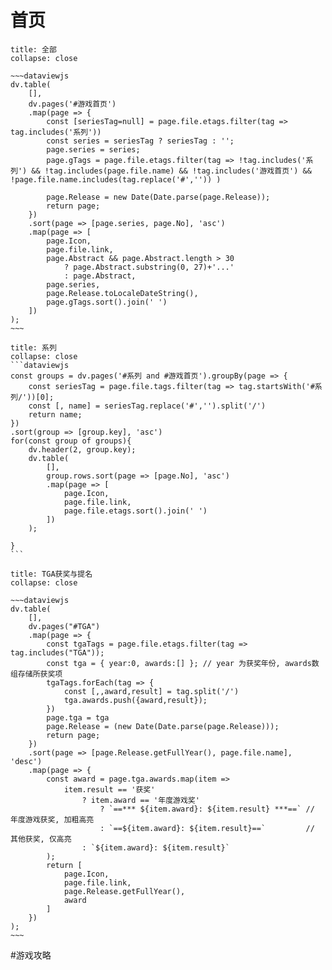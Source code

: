 # 首页
```ad-quote
title: 全部
collapse: close

~~~dataviewjs
dv.table(
	[],
	dv.pages('#游戏首页')
	.map(page => {
		const [seriesTag=null] = page.file.etags.filter(tag => tag.includes('系列'))
		const series = seriesTag ? seriesTag : '';
		page.series = series;
		page.gTags = page.file.etags.filter(tag => !tag.includes('系列') && !tag.includes(page.file.name) && !tag.includes('游戏首页') && !page.file.name.includes(tag.replace('#','')) )

		page.Release = new Date(Date.parse(page.Release));
		return page;
	})
	.sort(page => [page.series, page.No], 'asc')
	.map(page => [
		page.Icon,
		page.file.link,
		page.Abstract && page.Abstract.length > 30 
			? page.Abstract.substring(0, 27)+'...'
			: page.Abstract,
		page.series,
		page.Release.toLocaleDateString(),
		page.gTags.sort().join(' ')
	])
);
~~~

```

````ad-quote
title: 系列
collapse: close
```dataviewjs
const groups = dv.pages('#系列 and #游戏首页').groupBy(page => {
	const seriesTag = page.file.tags.filter(tag => tag.startsWith('#系列/'))[0];
	const [, name] = seriesTag.replace('#','').split('/')
	return name;
})
.sort(group => [group.key], 'asc')
for(const group of groups){
	dv.header(2, group.key);
	dv.table(
		[],
		group.rows.sort(page => [page.No], 'asc')
		.map(page => [
			page.Icon,
			page.file.link,
			page.file.etags.sort().join(' ')
		])
	);

}
```
````

```ad-quote
title: TGA获奖与提名
collapse: close

~~~dataviewjs
dv.table(
	[],
	dv.pages("#TGA")
	.map(page => {
		const tgaTags = page.file.etags.filter(tag => tag.includes("TGA"));
		const tga = { year:0, awards:[] }; // year 为获奖年份, awards数组存储所获奖项
		tgaTags.forEach(tag => {
			const [,,award,result] = tag.split('/')
			tga.awards.push({award,result});
		})
		page.tga = tga
		page.Release = (new Date(Date.parse(page.Release)));
		return page;
	})
	.sort(page => [page.Release.getFullYear(), page.file.name], 'desc')
	.map(page => {
		const award = page.tga.awards.map(item => 
			item.result == '获奖' 
				? item.award == '年度游戏奖' 
					? `==*** ${item.award}: ${item.result} ***==` // 年度游戏获奖, 加粗高亮
					: `==${item.award}: ${item.result}==`         // 其他获奖, 仅高亮
				: `${item.award}: ${item.result}`
		);
		return [
			page.Icon,
			page.file.link,
			page.Release.getFullYear(),
			award
		]
	})
);
~~~
```

#游戏攻略 